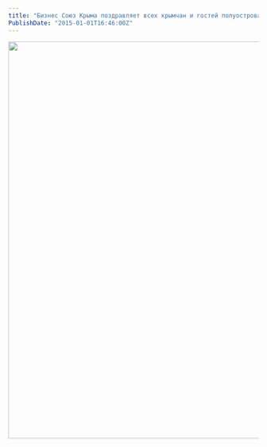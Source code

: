 ```yaml
---
title: "Бизнес Союз Крыма поздравляет всех крымчан и гостей полуострова с Новым 2015 годом !!!" 
PublishDate: "2015-01-01T16:46:00Z" 
--- 
```

 <img src="/docs/image/The Business Union Of Crimea.jpg" width="534" height="800"/>